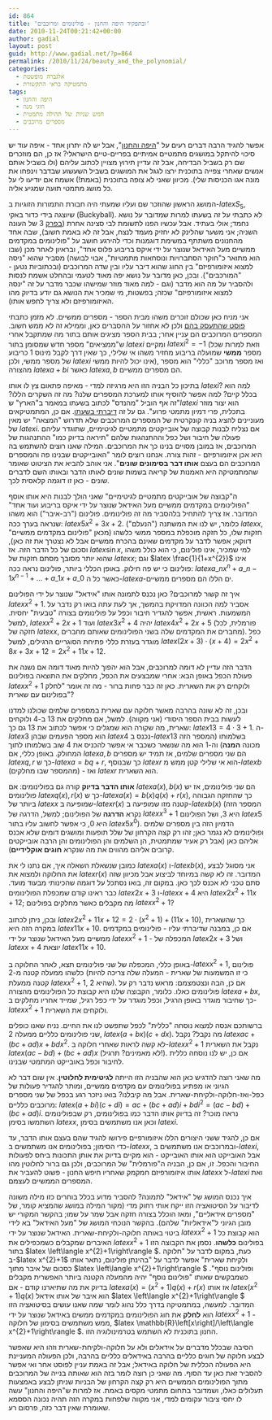 ```yaml
---
id: 864
title: 'ובתפקיד היפה והחנון - פולינומים ומרוכבים'
date: 2010-11-24T00:21:42+00:00
author: gadial
layout: post
guid: http://www.gadial.net/?p=864
permalink: /2010/11/24/beauty_and_the_polynomial/
categories:
  - אלגברה מופשטת
  - מתמטיקה בראי התקשורת
tags:
  - היפה והחנון
  - חוגי מנה
  - חמש שניות של תהילה מתמטית
  - מספרים מרוכבים
---
```

אפשר להגיד הרבה דברים רעים על "[היפה והחנון](http://he.wikipedia.org/wiki/%D7%94%D7%99%D7%A4%D7%94_%D7%95%D7%94%D7%97%D7%A0%D7%95%D7%9F)", אבל יש לה יתרון אחד - איפה עוד יש סיכוי להיתקל במושגים מתמטיים אמיתיים בפריים-טיים הישראלי? אז כן, הם מוזכרים שם רק בשביל הבדיחה, אבל זה עדיין תירוץ מצויין לכתוב עליהם (ולו בשביל אותם אנשים שאחרי צפייה בתוכנית ירצו לגגל את המושגים בשביל השעשוע שבדבר וינפחו את מונה אגו הכניסות שלי). מכיוון שאני לא צופה בתוכנית (באמת!) אשמח אם יודיעו לי על כל מושג מתמטי תועה שמגיע אליה.

המושג הראשון שהוזכר שם ועליו שמעתי היה חבורת התמורות הזוגיות ב-$latex S_{5}$, שיוצגה בידי כדור באקי (Buckyball). לא כתבתי על זה בשעתו למרות שמדובר על נושא נחמד; אולי בעתיד. אבל עכשיו הפנו לתשומת לבי סצינה אחרת ([בפרק](http://beautygeek.nana10.co.il/Category/?CategoryID=500143) 3 של העונה השניה; אני משער שהלינק לא יחזיק מעמד לנצח, אבל זה לא באמת חשוב), שבה אחד מהחנונים משתתף במשימת דוגמנות וכדי להירגע חושב על "פולינומים במקדמים ממשיים מעל האידאל שנוצר על ידי איקס בריבוע פלוס אחד", ובראיון לאחר מכן (שבו הוא מתואר כ"חוקר הסתברויות ונוסחאות מתמטיות", אבוי לבושה) מסביר שהוא "ניסה למצוא איזומורפיזם" בין החוג שהוא דיבר עליו ובין שדה המרוכבים (ובכתוביות נטען - "המורכבים"). ובכן, כאן מדובר על נושא יפה מאוד לטעמי ובהחלט אשמח לנסות ולהסביר על מה הוא מדבר (וגם - למה מאוד מוזר שמישהו שכבר מדבר על זה "ינסה למצוא איזומורפיזם" שכזה; בפשטות, מי שמכיר את הנושא גם יודע בדיוק מהו האיזומורפיזם ולא צריך לחפש אותו).

אני מניח כאן שכולם זוכרים משהו מבית הספר - מספרים ממשיים. לא מזמן כתבתי [פוסט שהתעסק בהם](http://www.gadial.net/?p=750) ולכן לא אחזור על ההסברים כאן, וממילא זה לא ממש חשוב. המספרים המרוכבים הם עניין אחר; בבית הספר מציגים אותם בתור מה שמתקבל אחרי ש"ממציאים" מספר חדש שמסומן בתור $latex i$ ומקיים $latex i^{2}=-1$ (וזאת למרות שכל מספר **ממשי** שמועלה בריבוע מחזיר משהו אי שלילי, כך שאין דרך לקבל מינוס 1 כריבוע של מספר ממשי, ולכן $latex i$ אינו יכול להיות ממשי), ואז מספר מרוכב "כללי" הוא מספר מהצורה $latex a+bi$ כאשר $latex a,b$ הם מספרים ממשיים.

בתיכון כל הבניה הזו היא מרגיזה למדי - מאיפה פתאום צץ לו אותו $latex i$? למה הוא בכלל קיים? למה אפשר להוסיף אותו למערכת המספרים שלנו? מה זה השקרים הללו? זה אף הוביל "מהנדס" לכתוב בשעתו במאמר ב"הארץ" ש"$latex i$ הוא יצור מוזר בתכלית, פרי דמיון מתמטי פרוע". גם על זה [דיברתי בשעתו](http://www.gadial.net/?p=22). אם כן, המתמטיקאים מעוניינים להציג בניה קונקרטית של המספרים המרוכבים שלא תדרוש "המצאה" יש מאין של $latex i$. אם נצליח לבנות קבוצה של אובייקטים מתמטיים לגיטימיים, שתוגדר עליהם פעולה של חיבור ושל כפל וההתנהגות שלהם "תיראה בדיוק כמו" ההתנהגות של המרוכבים, אז במובן מסויים בנינו כך את המרוכבים. המילה שאנו רוצים להשתמש בה היא אכן איזומורפיזם - זהות צורה. אנחנו רוצים לומר "האובייקטים שבנינו פה והמספרים המרוכבים הם בעצם **אותו דבר בסימונים שונים**". אני אוהב להביא את הציטוט שאומר שהמתמטיקה היא האמנות של קריאה בשמות שונים לאותו הדבר ובאותו השם לדברים שונים - כאן זו דוגמה קלאסית לכך.

ה"קבוצה של אובייקטים מתמטיים לגיטימיים" שאני הולך לבנות היא אותו אוסף "הפולינומים במקדמים ממשיים מעל האידאל שנוצר על ידי איקס בריבוע ועוד אחד" המדובר. אז צריך להתחיל בלהסביר מה זה פולינומים. פולינום ("רב-איבר") הוא משהו שנראה בערך ככה: $latex 5x^{2}+3x+2$. כלומר, יש לנו את המשתנה ("הנעלם") $latex x$, חזקות שלו, כל חזקה מוכפלת במספר ממשי כלשהו (מכאן "פולינום במקדמים ממשיים" דווקא; אפשר לדבר על מקדמים שאינם בהכרח ממשיים אבל לא נצטרך את זה כאן), וסכום של כל הדבר הזה. אז $latex \sin x$, למי שמכיר, אינו פולינום, כי הוא כולל משהו שהוא יותר מסובך מסתם חזקות של $latex x$; וגם $latex \frac{1}{1+x^{2}}$ אינו פולינום כי יש פה חילוק. באופן הכללי ביותר, פולינום נראה ככה: $latex a\_{n}x^{n}+a\_{n-1}x^{n-1}+\dots+a\_{1}x+a\_{0}$ כאשר כל ה-$latex a$-ים הללו הם מספרים ממשיים.

איך זה קשור למרוכבים? כאן נכנס לתמונה אותו "אידאל" שנוצר על ידי הפולינום $latex x^{2}+1$. אסביר למה הכוונה המדויקת בהמשך, אך לעת עתה בואו רק נדבר על המשמעות. ראשית, אפשר להגדיר חיבור וכפל על פולינומים בצורה "טבעית" יחסית. למשל, $latex x^{2}+2x+1$ ועוד $latex 3x^{2}+4$ יהיה $latex 4x^{2}+2x+5$ (פורמלית, לכל חזקה של $latex x$, מחברים את המקדמים שלה בשני הפולינומים שאותם מחברים). כפל מוגדר בעזרת כללי פתיחת הסוגריים הרגילים, למשל $latex \left(2x+3\right)\cdot\left(x+4\right)=2x^{2}+8x+3x+12=2x^{2}+11x+12$.

הדבר הזה עדיין לא דומה למרוכבים, אבל הוא יהפוך להיות מאוד דומה אם נשנה את פעולת הכפל באופן הבא: אחרי שמבצעים את הכפל, מחלקים את התוצאה בפולינום $latex x^{2}+1$ ולוקחים רק את השארית. כאן זה כבר פחות ברור - מה זה אומר "לחלק בפולינום עם שארית"?

ובכן, זה לא שונה בהרבה מאשר חלוקה עם שארית במספרים שלמים שכולנו למדנו לעשות בבית הספר היסודי (אני מקווה). למשל, אם מחלקים את 13 ב-4 ולוקחים שארית, מה שקורה הוא שמגלים כי אפשר לכתוב את 13 גם כך: $latex 13=4\cdot3+1$. ה-$latex 3$ הוא מספר הפעמים שבהן $latex 4$ נכנס ב-$latex 13$ בשלמותו (המספר הזה מכונה **המנה**) וה-1 הוא מה שנשאר כשכבר אי אפשר להכניס את 4 שוב בשלמותו לתוך המחולק. באופן כללי, אם $latex a,b$ הם שני מספרים שלמים, אז תמיד יש מספרים $latex q,r$ כך ש-$latex a=bq+r$, כך שבנוסף $latex r$ הוא אי שלילי קטן ממש מ-$latex b$ (מהמספר שבו מחלקים) - ואז $latex r$ הוא השארית.

**אותו הדבר בדיוק** קורה גם בפולינומים: אם $latex a\left(x\right),b\left(x\right)$ הם שני פולינומים, אז יש פולינומים $latex q\left(x\right),r\left(x\right)$ כך ש-$latex a\left(x\right)=b\left(x\right)q\left(x\right)+r\left(x\right)$, כך שהחזקה הגבוהה ביותר של $latex x$ שמופיעה ב-$latex r\left(x\right)$ קטנה מזו שמופיעה ב-$latex b\left(x\right)$ (המספר הזה נקרא **הדרגה** של הפולינום; למשל, הדרגה של $latex x^{3}+1$ היא 3, ושל הפולינום $latex 5$ היא 0, כי אפשר לחשוב עליו בתור $latex 5x^{0}$). הדמיון הזה בין מספרים שלמים ופולינומים לא נגמר כאן; זהו רק קצה הקרחון של שלל תופעות ומושגים דומים שלא אכנס אליהם כאן (אבל רק אעיר שמתמטית, הן השלמים והן הפולינומים והן הרבה אובייקטים קרובים אליהם מהווים את מה שנקרא **חוגים אוקלידיים**).

כמובן שנשאלת השאלה איך, אם נתנו לי את $latex a\left(x\right)$ ו-$latex b\left(x\right)$, אני מסוגל לבצע את החלוקה ולמצוא את $latex r\left(x\right)$ המדובר. זה לא קשה במיוחד לביצוע אבל מכיוון שזה סתם טכני לא אכנס לכך כאן. במקום זה, בואו נסתכל על דוגמה שהכינותי מבעוד מועד. כבר ראינו קודם שמכפלת הפולינומים $latex 2x+3$ ו-$latex x+4$ היא $latex 2x^{2}+11x+12$; מה מקבלים כאשר מחלקים בפולינום $latex x^{2}+1$?

ובכן, ניתן לכתוב $latex 2x^{2}+11x+12=2\cdot\left(x^{2}+1\right)+\left(11x+10\right)$, כך שהשארית במקרה הזה היא $latex 11x+10$. אם כן, במבנה שדיברתי עליו - פולינומים במקדמים ממשיים מעל האידאל שנוצר על ידי $latex x^{2}+1$ - המכפלה של $latex 2x+3$ ושל $latex x+4$ יוצאת $latex 11x+10$.

באופן כללי, המכפלה של שני פולינומים תצא, לאחר החלוקה ב-$latex x^{2}+1$, פולינום כלשהו ממעלה קטנה מ-2 (כי זו המשמעות של שארית - המעלה שלה צריכה להיות קטנה ממעלת $latex x^{2}+1$, שהיא 2). אם כן, הבה ונצטמצמם: מראש נדבר רק על פולינומים כאלו. כלומר, הקבוצה שלנו היא קבוצת כל הפולינומים מהצורה $latex a+bx$, כך שחיבור מוגדר באופן הרגיל, וכפל מוגדר על ידי כפל רגיל, שמייד אחריו מחלקים ב-$latex x^{2}+1$ ולוקחים את השארית.

ברשותכם אנסה למצוא נוסחה "כללית" לכפל שתפשט לנו את החיים. נניח שאנו כופלים שני פולינומים כלליים ממעלה 2, $latex \left(a+bx\right)\left(c+dx\right)$. מה נקבל? נקבל $latex ac+\left(bc+ad\right)x+bdx^{2}$. לא קשה לראות שאחרי חלוקה ב-$latex x^{2}+1$ נקבל את השארית $latex \left(ac-bd\right)+\left(bc+ad\right)x$ (לא מאמינים? תרגיל!). אם כן, יש לנו נוסחה כללית לחיבור וכפל באובייקט המתמטי שבנינו.

מה שאני רוצה להדגיש כאן הוא שהבניה הזו הייתה **לגיטימית לחלוטין**. אין שום דבר לא הגיוני או מפתיע בפולינומים עם מקדמים ממשיים, ומותר להגדיר פעולות של כפל-ואז-חלוקה-ולקיחת-שארית. אבל מה קיבלנו? בואו ניזכר רגע בכפל של שני מספרים מרוכבים כלליים: $latex \left(a+bi\right)\left(c+di\right)=ac+\left(bc+ad\right)i+bdi^{2}=\left(ac-bd\right)+\left(bc+ad\right)i$. נראה מוכר? זה בדיוק אותו הדבר כמו בפולינומים, רק שבפולינומים השתמשו בסימן $latex x$, וכאן אנו משתמשים בסימן $latex i$.

אם כן, להגיד ששני היצורים הללו איזומורפיים פירושו להגיד שהם בעצם אותו הדבר, עד כדי הסימון; בפולינומים אנו משתמשים ב-$latex x$, ובמרוכבים אנו משתמשים ב-$latex i$, אבל האובייקט הוא אותו האובייקט - הוא מקיים בדיוק את אותן התכונות ביחס לפעולות החיבור והכפל. זו, אם כן, הבניה ה"פורמלית" של המרוכבים, ולכן גם ברור לחלוטין מהו אותו איזומורפיזם חמקמק שאחריו חיפש החנון - פשוט להעביר את $latex x$ ל-$latex i$ ואת המספרים הממשיים לעצמם.

איך נכנס המושג של "אידאל" לתמונה? להסביר מדוע בכלל בוחרים כזו מילה משונה לדיבור על הסיטואציה הזו ייקח אותי רחוק מדי (מקור המילה במושג שהמציא קומר, של "מספרים אידאליים", ומאז הוכלל בצורה חזקה אבל שמר על שמו; בהקשר המקורי יש מובן הגיוני ל"אידאליות" שלהם). בהקשר הנוכחי המושג של "מעל האידאל" בא לידי ביטוי באותה חלוקה-ולקיחת-שארית. האידאל שנוצר על ידי $latex x^{2}+1$ הוא קבוצת כל האיברים שמקבלים כשמכפילים את $latex x^{2}+1$ בפולינום **כלשהו**. נסמן את הקבוצה הזו בתור $latex \left\langle x^{2}+1\right\rangle $. כעת, במקום לדבר על "חלוקה ב-$latex x^{2}+1$ ולקיחת שארית" אפשר לדבר על "בהינתן פולינום, נתאר אותו כסכום של איבר מתוך $latex \left\langle x^{2}+1\right\rangle $ ופולינום נוסף". כשמבקשים שאותו "פולינום נוסף" יהיה מהמעלה הקטנה ביותר האפשרית מקבלים בדיוק את מה שתיארנו קודם - אם $latex a\left(x\right)=\left(x^{2}+1\right)q\left(x\right)+r\left(x\right)$ אז אותו $latex \left(x^{2}+1\right)q\left(x\right)$ הוא איבר של אותו אידאל $latex \left\langle x^{2}+1\right\rangle $ המדובר. למעשה, במתמטיקה בדרך כלל נהוג לומר שמה שאנו עושים בסיטואציה הזו הוא **לחלק** את חוג הפולינומים במקדמים ממשים באידאל שנוצר על ידי $latex x^{2}+1$ - ממש משתמשים בסימון של חלוקה, $latex \mathbb{R}\left[x\right]/\left\langle x^{2}+1\right\rangle $. החנון בתוכנית לא השתמש בטרמינולוגיה הזו.

הסיבה שבכלל מדברים על אידאלים ולא על חלוקה-ולקיחת-שארית וזהו היא שאפשר לבצע חלוקה של חוגים כלליים בהרבה באידאלים כלליים בהרבה, ולכן הפעולה המעניינת היא הפעולה הכללית של חלוקה באידאל; אבל זה באמת עניין לפוסט אחר ואי אפשר להסביר זאת כאן עד הסוף. מה שאני כן רוצה לומר בזה הוא שאותה בנייה של המרוכבים מתוך הפולינומים הממשיים היא רק קצה הקרחון של הבניות שניתן לבצע באמצעות תעלולים כאלו, ושמדובר בתחום מתמטי מקסים באמת. אז למרות ש"היפה והחנון" עשה לו יחסי ציבור עקומים למדי, אני מקווה שלפחות במקרה הזה תהיה נכונה הססמא שאומרת שאין דבר כזה, פרסום רע.